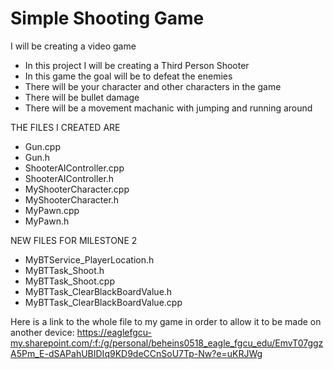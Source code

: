# Simple Shooting Game

I will be creating a video game

- In this project I will be creating a Third Person Shooter
- In this game the goal will be to defeat the enemies
- There will be your character and other characters in the game
- There will be bullet damage
- There will be a movement machanic with jumping and running around

THE FILES I CREATED ARE
- Gun.cpp
- Gun.h
- ShooterAIController.cpp
- ShooterAIController.h
- MyShooterCharacter.cpp
- MyShooterCharacter.h
- MyPawn.cpp
- MyPawn.h

NEW FILES FOR MILESTONE 2
- MyBTService_PlayerLocation.h
- MyBTTask_Shoot.h
- MyBTTask_Shoot.cpp
- MyBTTask_ClearBlackBoardValue.h
- MyBTTask_ClearBlackBoardValue.cpp

Here is a link to the whole file to my game in order to allow it to be made on another device:
https://eaglefgcu-my.sharepoint.com/:f:/g/personal/beheins0518_eagle_fgcu_edu/EmvT07ggzA5Pm_E-dSAPahUBIDIq9KD9deCCnSoU7Tp-Nw?e=uKRJWg

